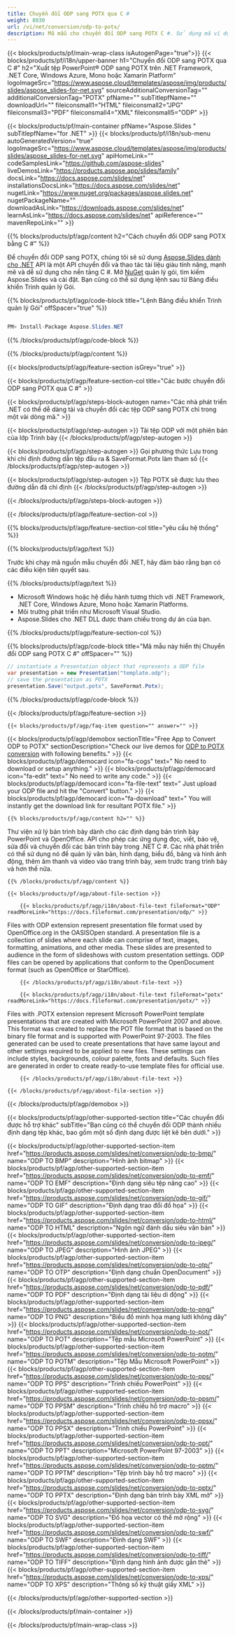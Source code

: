 ```yaml
---
title: Chuyển đổi ODP sang POTX qua C #
weight: 8030
url: /vi/net/conversion/odp-to-potx/ 
description: Mã mẫu cho chuyển đổi ODP sang POTX C #. Sử dụng mã ví dụ API cho các tệp ODP hàng loạt để chuyển đổi POTX trong VB.NET, Asp.NET hoặc bất kỳ ứng dụng dựa trên .NET nào.
---
```


{{< blocks/products/pf/main-wrap-class isAutogenPage="true">}}
{{< blocks/products/pf/i18n/upper-banner h1="Chuyển đổi ODP sang POTX qua C #" h2="Xuất tệp PowerPoint® ODP sang POTX trên .NET Framework, .NET Core, Windows Azure, Mono hoặc Xamarin Platform" logoImageSrc="https://www.aspose.cloud/templates/aspose/img/products/slides/aspose_slides-for-net.svg" sourceAdditionalConversionTag="" additionalConversionTag="POTX" pfName="" subTitlepfName="" downloadUrl="" fileiconsmall1="HTML" fileiconsmall2="JPG" fileiconsmall3="PDF" fileiconsmall4="XML" fileiconsmall5="ODP" >}}

{{< blocks/products/pf/main-container pfName="Aspose.Slides " subTitlepfName="for .NET" >}}
{{< blocks/products/pf/i18n/sub-menu autoGeneratedVersion="true" logoImageSrc="https://www.aspose.cloud/templates/aspose/img/products/slides/aspose_slides-for-net.svg" apiHomeLink="" codeSamplesLink="https://github.com/aspose-slides" liveDemosLink="https://products.aspose.app/slides/family" docsLink="https://docs.aspose.com/slides/net" installationsDocsLink="https://docs.aspose.com/slides/net" nugetLink="https://www.nuget.org/packages/aspose.slides.net" nugetPackageName="" downloadAsLink="https://downloads.aspose.com/slides/net" learnAsLink="https://docs.aspose.com/slides/net" apiReference="" mavenRepoLink="" >}}

{{% blocks/products/pf/agp/content h2="Cách chuyển đổi ODP sang POTX bằng C #" %}}

 Để chuyển đổi ODP sang POTX, chúng tôi sẽ sử dụng
 [Aspose.Slides dành cho .NET](https://products.aspose.com/slides/net)
 API là một API chuyển đổi và thao tác tài liệu giàu tính năng, mạnh mẽ và dễ sử dụng cho nền tảng C #. Mở
 [NuGet](https://www.nuget.org/packages/aspose.slides.net)
 quản lý gói, tìm kiếm
 Aspose.Slides
 và cài đặt. Bạn cũng có thể sử dụng lệnh sau từ Bảng điều khiển Trình quản lý Gói.

{{% blocks/products/pf/agp/code-block title="Lệnh Bảng điều khiển Trình quản lý Gói" offSpacer="true" %}}

```cs

PM> Install-Package Aspose.Slides.NET

```

{{% /blocks/products/pf/agp/code-block %}}

{{% /blocks/products/pf/agp/content %}}

{{< blocks/products/pf/agp/feature-section isGrey="true" >}}


{{< blocks/products/pf/agp/feature-section-col title="Các bước chuyển đổi ODP sang POTX qua C #" >}}

{{< blocks/products/pf/agp/steps-block-autogen name="Các nhà phát triển .NET có thể dễ dàng tải và chuyển đổi các tệp ODP sang POTX chỉ trong một vài dòng mã." >}}

{{< blocks/products/pf/agp/step-autogen >}}
Tải tệp ODP với một phiên bản của lớp Trình bày
{{< /blocks/products/pf/agp/step-autogen >}}

{{< blocks/products/pf/agp/step-autogen >}}
Gọi phương thức Lưu trong khi chỉ định đường dẫn tệp đầu ra & SaveFormat.Potx làm tham số
{{< /blocks/products/pf/agp/step-autogen >}}

{{< blocks/products/pf/agp/step-autogen >}}
Tệp POTX sẽ được lưu theo đường dẫn đã chỉ định
{{< /blocks/products/pf/agp/step-autogen >}}

{{< /blocks/products/pf/agp/steps-block-autogen >}}

{{< /blocks/products/pf/agp/feature-section-col >}}

{{% blocks/products/pf/agp/feature-section-col title="yêu cầu hệ thống" %}}

{{% blocks/products/pf/agp/text %}}

 Trước khi chạy mã nguồn mẫu chuyển đổi .NET, hãy đảm bảo rằng bạn có các điều kiện tiên quyết sau.

{{% /blocks/products/pf/agp/text %}}

- Microsoft Windows hoặc hệ điều hành tương thích với .NET Framework, .NET Core, Windows Azure, Mono hoặc Xamarin Platforms.
- Môi trường phát triển như Microsoft Visual Studio.
- Aspose.Slides cho .NET DLL được tham chiếu trong dự án của bạn.

{{% /blocks/products/pf/agp/feature-section-col %}}

{{% blocks/products/pf/agp/code-block title="Mã mẫu này hiển thị Chuyển đổi ODP sang POTX C #" offSpacer="" %}}

```cs
// instantiate a Presentation object that represents a ODP file
var presentation = new Presentation("template.odp");
// save the presentation as POTX
presentation.Save("output.potx", SaveFormat.Potx); 

```

{{% /blocks/products/pf/agp/code-block %}}

{{< /blocks/products/pf/agp/feature-section >}}

    {{< blocks/products/pf/agp/faq-item question="" answer="" >}}
 

<!-- aboutfile Starts -->

{{< blocks/products/pf/agp/demobox sectionTitle="Free App to Convert ODP to POTX" sectionDescription="Check our live demos for [ODP to POTX conversion](https://products.aspose.app/slides/conversion/odp-to-potx) with following benefits." >}}
        {{< blocks/products/pf/agp/democard icon="fa-cogs" text=" No need to download or setup anything." >}}
        {{< blocks/products/pf/agp/democard icon="fa-edit" text=" No need to write any code." >}}
        {{< blocks/products/pf/agp/democard icon="fa-file-text" text=" Just upload your ODP file and hit the \"Convert\" button." >}}
        {{< blocks/products/pf/agp/democard icon="fa-download" text=" You will instantly get the download link for resultant POTX file." >}}

    {{% blocks/products/pf/agp/content h2="" %}}

 Thư viện xử lý bản trình bày dành cho các định dạng bản trình bày PowerPoint và OpenOffice. API cho phép các ứng dụng đọc, viết, bảo vệ, sửa đổi và chuyển đổi các bản trình bày trong .NET C #. Các nhà phát triển có thể sử dụng nó để quản lý văn bản, hình dạng, biểu đồ, bảng và hình ảnh động, thêm âm thanh và video vào trang trình bày, xem trước trang trình bày và hơn thế nữa.



    {{% /blocks/products/pf/agp/content %}}

    {{< blocks/products/pf/agp/about-file-section >}}

        {{< blocks/products/pf/agp/i18n/about-file-text fileFormat="ODP" readMoreLink="https://docs.fileformat.com/presentation/odp/" >}}
Files with ODP extension represent presentation file format used by OpenOffice.org in the OASISOpen standard. A presentation file is a collection of slides where each slide can comprise of text, images, formatting, animations, and other media. These slides are presented to audience in the form of slideshows with custom presentation settings. ODP files can be opened by applications that conform to the OpenDocument format (such as OpenOffice or StarOffice).

        {{< /blocks/products/pf/agp/i18n/about-file-text >}}

        {{< blocks/products/pf/agp/i18n/about-file-text fileFormat="potx" readMoreLink="https://docs.fileformat.com/presentation/potx/" >}}
Files with .POTX extension represent Microsoft PowerPoint template presentations that are created with Microsoft PowerPoint 2007 and above. This format was created to replace the POT file format that is based on the binary file format and is supported with PowerPoint 97-2003. The files generated can be used to create presentations that have same layout and other settings required to be applied to new files. These settings can include styles, backgrounds, colour palette, fonts and defaults. Such files are generated in order to create ready-to-use template files for official use.

        {{< /blocks/products/pf/agp/i18n/about-file-text >}}

    {{< /blocks/products/pf/agp/about-file-section >}}

{{< /blocks/products/pf/agp/demobox >}}

<!-- aboutfile Ends -->

{{< blocks/products/pf/agp/other-supported-section title="Các chuyển đổi được hỗ trợ khác" subTitle="Bạn cũng có thể chuyển đổi ODP thành nhiều định dạng tệp khác, bao gồm một số định dạng được liệt kê bên dưới." >}}

{{< blocks/products/pf/agp/other-supported-section-item href="https://products.aspose.com/slides/net/conversion/odp-to-bmp/" name="ODP TO BMP" description="Hình ảnh bitmap" >}}
{{< blocks/products/pf/agp/other-supported-section-item href="https://products.aspose.com/slides/net/conversion/odp-to-emf/" name="ODP TO EMF" description="Định dạng siêu tệp nâng cao" >}}
{{< blocks/products/pf/agp/other-supported-section-item href="https://products.aspose.com/slides/net/conversion/odp-to-gif/" name="ODP TO GIF" description="Định dạng trao đổi đồ họa" >}}
{{< blocks/products/pf/agp/other-supported-section-item href="https://products.aspose.com/slides/net/conversion/odp-to-html/" name="ODP TO HTML" description="Ngôn ngữ đánh dấu siêu văn bản" >}}
{{< blocks/products/pf/agp/other-supported-section-item href="https://products.aspose.com/slides/net/conversion/odp-to-jpeg/" name="ODP TO JPEG" description="Hình ảnh JPEG" >}}
{{< blocks/products/pf/agp/other-supported-section-item href="https://products.aspose.com/slides/net/conversion/odp-to-otp/" name="ODP TO OTP" description="Định dạng chuẩn OpenDocument" >}}
{{< blocks/products/pf/agp/other-supported-section-item href="https://products.aspose.com/slides/net/conversion/odp-to-pdf/" name="ODP TO PDF" description="Định dạng tài liệu di động" >}}
{{< blocks/products/pf/agp/other-supported-section-item href="https://products.aspose.com/slides/net/conversion/odp-to-png/" name="ODP TO PNG" description="Biểu đồ minh họa mạng lưới không dây" >}}
{{< blocks/products/pf/agp/other-supported-section-item href="https://products.aspose.com/slides/net/conversion/odp-to-pot/" name="ODP TO POT" description="Tệp mẫu Microsoft PowerPoint" >}}
{{< blocks/products/pf/agp/other-supported-section-item href="https://products.aspose.com/slides/net/conversion/odp-to-potm/" name="ODP TO POTM" description="Tệp Mẫu Microsoft PowerPoint" >}}
{{< blocks/products/pf/agp/other-supported-section-item href="https://products.aspose.com/slides/net/conversion/odp-to-pps/" name="ODP TO PPS" description="Trình chiếu PowerPoint" >}}
{{< blocks/products/pf/agp/other-supported-section-item href="https://products.aspose.com/slides/net/conversion/odp-to-ppsm/" name="ODP TO PPSM" description="Trình chiếu hỗ trợ macro" >}}
{{< blocks/products/pf/agp/other-supported-section-item href="https://products.aspose.com/slides/net/conversion/odp-to-ppsx/" name="ODP TO PPSX" description="Trình chiếu PowerPoint" >}}
{{< blocks/products/pf/agp/other-supported-section-item href="https://products.aspose.com/slides/net/conversion/odp-to-ppt/" name="ODP TO PPT" description="Microsoft PowerPoint 97-2003" >}}
{{< blocks/products/pf/agp/other-supported-section-item href="https://products.aspose.com/slides/net/conversion/odp-to-pptm/" name="ODP TO PPTM" description="Tệp trình bày hỗ trợ macro" >}}
{{< blocks/products/pf/agp/other-supported-section-item href="https://products.aspose.com/slides/net/conversion/odp-to-pptx/" name="ODP TO PPTX" description="Định dạng bản trình bày XML mở" >}}
{{< blocks/products/pf/agp/other-supported-section-item href="https://products.aspose.com/slides/net/conversion/odp-to-svg/" name="ODP TO SVG" description="Đồ họa vector có thể mở rộng" >}}
{{< blocks/products/pf/agp/other-supported-section-item href="https://products.aspose.com/slides/net/conversion/odp-to-swf/" name="ODP TO SWF" description="Định dạng SWF" >}}
{{< blocks/products/pf/agp/other-supported-section-item href="https://products.aspose.com/slides/net/conversion/odp-to-tiff/" name="ODP TO TIFF" description="Định dạng hình ảnh được gắn thẻ" >}}
{{< blocks/products/pf/agp/other-supported-section-item href="https://products.aspose.com/slides/net/conversion/odp-to-xps/" name="ODP TO XPS" description="Thông số kỹ thuật giấy XML" >}}

{{< /blocks/products/pf/agp/other-supported-section >}}

{{< /blocks/products/pf/main-container >}}
    
{{< /blocks/products/pf/main-wrap-class >}}